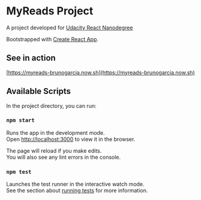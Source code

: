 # MyReads Project

A project developed for [Udacity React Nanodegree](https://eu.udacity.com/course/react-nanodegree--nd019)

Bootstrapped with [Create React App](https://github.com/facebookincubator/create-react-app).

## See in action

[https://myreads-brunogarcia.now.sh](https://myreads-brunogarcia.now.sh)

## Available Scripts

In the project directory, you can run:

### `npm start`

Runs the app in the development mode.<br>
Open [http://localhost:3000](http://localhost:3000) to view it in the browser.

The page will reload if you make edits.<br>
You will also see any lint errors in the console.

### `npm test`

Launches the test runner in the interactive watch mode.<br>
See the section about [running tests](#running-tests) for more information.
